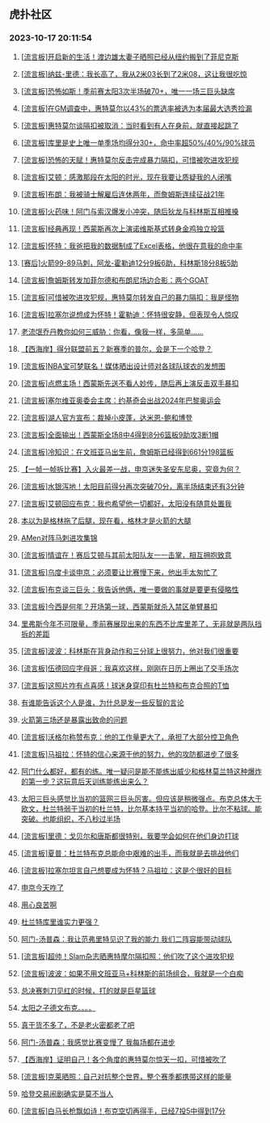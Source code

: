 ## 虎扑社区 
### 2023-10-17 20:11:54

1. [[流言板]开启新的生活！渡边雄太妻子晒照已经从纽约搬到了菲尼克斯](https://bbs.hupu.com/62515925.html)

2. [[流言板]纳兹-里德：我长高了，我从2米03长到了2米08，这让我很吃惊](https://bbs.hupu.com/62516649.html)

3. [[流言板]恐怖如斯！季前赛太阳3次半场破70+，唯一一场三巨头缺席](https://bbs.hupu.com/62513205.html)

4. [[流言板]在GM调查中，惠特莫尔以43%的票选率被选为本届最大选秀捡漏](https://bbs.hupu.com/62512847.html)

5. [[流言板]惠特莫尔谈隔扣被取消：当时看到有人在身前，就直接起跳了](https://bbs.hupu.com/62514579.html)

6. [[流言板]库里是史上唯一单季场均得分30+，命中率超50%/40%/90%球员](https://bbs.hupu.com/62512746.html)

7. [[流言板]恐怖的天赋！惠特莫尔反击完成暴力隔扣，可惜被吹进攻犯规](https://bbs.hupu.com/62510721.html)

8. [[流言板]艾顿：感激那段在太阳的时光，现在我要让质疑我的人闭嘴](https://bbs.hupu.com/62517713.html)

9. [[流言板]布朗：我被骑士解雇后连休两年，而詹姆斯连续征战21年](https://bbs.hupu.com/62514283.html)

10. [[流言板]火药味！阿门与索汉爆发小冲突，随后狄龙与科林斯互相推搡](https://bbs.hupu.com/62510939.html)

11. [[流言板]经典再现！西蒙斯再次上演诺维斯基式转身金鸡独立投篮](https://bbs.hupu.com/62511058.html)

12. [[流言板]怀特：我爸把我的数据制成了Excel表格，他很在意我的命中率](https://bbs.hupu.com/62512862.html)

13. [[赛后]火箭99-89马刺，阿龙-霍勒迪12分9板6助，科林斯18分8板5助](https://bbs.hupu.com/62512223.html)

14. [[流言板]詹姆斯转发加菲尔德和布朗尼场边合影：两个GOAT](https://bbs.hupu.com/62510489.html)

15. [[流言板]可惜被吹进攻犯规，惠特莫尔转发自己的暴力隔扣：我是怪物](https://bbs.hupu.com/62513746.html)

16. [[流言板]拉塞尔说想成为怀特！霍勒迪：怀特很安静，但表现令人惊叹](https://bbs.hupu.com/62516016.html)

17. [老流氓乔丹教你如何三威胁：你看，像我一样，多简单……](https://bbs.hupu.com/62510251.html)

18. [【西海岸】得分联盟前五？新赛季的普尔，会是下一个哈登？](https://bbs.hupu.com/62513715.html)

19. [[流言板]NBA宝可梦联名！媒体晒出设计师对各球队球衣的发想图](https://bbs.hupu.com/62517878.html)

20. [[流言板]点燃主场！西蒙斯先送不看人妙传，随后再上演反击双手暴扣](https://bbs.hupu.com/62511515.html)

21. [[流言板]塞尔维亚奥委会主席：约基奇会出战2024年巴黎奥运会](https://bbs.hupu.com/62509970.html)

22. [[流言板]湖人官方宣布：裁掉小皮蓬，达米恩-鲍和博登](https://bbs.hupu.com/62510085.html)

23. [[流言板]全面输出！西蒙斯全场8中4得到8分6篮板9助攻3断1帽](https://bbs.hupu.com/62511838.html)

24. [[流言板]冷知识：在文班亚马出生前，詹姆斯已经得到661分198篮板](https://bbs.hupu.com/62510248.html)

25. [【一帧一帧拆比赛】入火最差一战，申京迷失圣安东尼奥，究竟为何？](https://bbs.hupu.com/62516023.html)

26. [[流言板]水银泻地！太阳目前得分再次突破70分，离半场结束还有3分钟](https://bbs.hupu.com/62512941.html)

27. [[流言板]艾顿回应布克：我也希望他一切都好，太阳没有随意处置我](https://bbs.hupu.com/62517450.html)

28. [本以为是格林拖了后腿，现在看，格林才是火箭的大腿](https://bbs.hupu.com/62511511.html)

29. [AMen对阵马刺进攻集锦](https://bbs.hupu.com/62515501.html)

30. [[流言板]情谊在！赛后艾顿与其前太阳队友一一击掌，相互拥抱致意](https://bbs.hupu.com/62514174.html)

31. [[流言板]乌度卡谈申京：必须要让比赛慢下来，他出手太匆忙了](https://bbs.hupu.com/62514462.html)

32. [[流言板]布克谈三巨头：我告诉他俩，唯一要做的事就是要更有侵略性](https://bbs.hupu.com/62514299.html)

33. [[流言板]今西是何年？开场第一球，西蒙斯就杀入禁区单臂暴扣](https://bbs.hupu.com/62510322.html)

34. [里弗斯今年不可限量，季前赛展现出来的东西不比库里差了，无非就是两队挡拆的差距](https://bbs.hupu.com/62516684.html)

35. [[流言板]波波：科林斯在背身动作和三分球上很努力，他对我们很重要](https://bbs.hupu.com/62517097.html)

36. [[流言板]伍德回应字母哥：我喜欢这样，刚刚在日历上圈出了交手场次](https://bbs.hupu.com/62510811.html)

37. [[流言板]这照片咋有点喜感！球迷身穿印有杜兰特和布克合照的T恤](https://bbs.hupu.com/62513517.html)

38. [有谁能告诉这个人是谁，为什总是发一些反智的言论](https://bbs.hupu.com/62516726.html)

39. [火箭第三场还是暴露出致命的问题](https://bbs.hupu.com/62516924.html)

40. [[流言板]沃格尔称赞布克：他的工作量更大了，承担了大部分控卫角色](https://bbs.hupu.com/62514667.html)

41. [[流言板]马祖拉：怀特的信心来源于他的努力，他的攻防都进步了很多](https://bbs.hupu.com/62516718.html)

42. [阿门什么都好，都有的练。唯一疑问是能不能练出威少和格林莫兰特这种爆炸的第一步？这玩意后天训练能练出来么？](https://bbs.hupu.com/62516498.html)

43. [太阳三巨头感觉比当初的篮网三巨头厉害。但应该是稍微强点。布克总体大于欧文，杜兰特弱于当初的杜兰特，比尔基本持平当初的哈登。比尔不粘球。能突破。也能组织，不八秒过半场](https://bbs.hupu.com/62516956.html)

44. [[流言板]里德：戈贝尔和唐斯都很特别，我要学会如何在他们身边打球](https://bbs.hupu.com/62517680.html)

45. [[流言板]夏普：杜兰特布克总能命中艰难的出手，而我就是去挑战他们](https://bbs.hupu.com/62517318.html)

46. [[流言板]拉塞尔坦言自己想要成为怀特？马祖拉：这是个很好的目标](https://bbs.hupu.com/62510528.html)

47. [申京今天咋了](https://bbs.hupu.com/62511023.html)

48. [用心良苦啊](https://bbs.hupu.com/62517693.html)

49. [杜兰特库里谁实力更强？](https://bbs.hupu.com/62516270.html)

50. [阿门-汤普森：我让范弗里特见识了我的能力 我们二阵容能带动球队](https://bbs.hupu.com/62516977.html)

51. [[流言板]超帅！Slam杂志晒惠特摩尔隔扣照：他们吹了这个进攻犯规](https://bbs.hupu.com/62512280.html)

52. [[流言板]波波：如果不用文班亚马+科林斯的前场组合，我就是一个白痴](https://bbs.hupu.com/62512798.html)

53. [总决赛刺刀见红的时候，打的就是巨星篮球](https://bbs.hupu.com/62517302.html)

54. [太阳之子德文布克。。。。](https://bbs.hupu.com/62516417.html)

55. [真干货不多了，不是老火密都老了吧](https://bbs.hupu.com/62515700.html)

56. [阿门-汤普森：我感觉比赛变慢了 我每场都在进步](https://bbs.hupu.com/62515130.html)

57. [【西海岸】证明自己！各个角度的惠特莫尔惊天一扣，可惜被吹了](https://bbs.hupu.com/62511709.html)

58. [[流言板]克莱晒照：自己对抗整个世界，整个赛季都携带这样的能量](https://bbs.hupu.com/62511998.html)

59. [哈登交易闹剧确实是莫不当人](https://bbs.hupu.com/62517547.html)

60. [[流言板]白马长枪飘如诗！布克空切再得手，已经7投5中得到17分](https://bbs.hupu.com/62512382.html)

